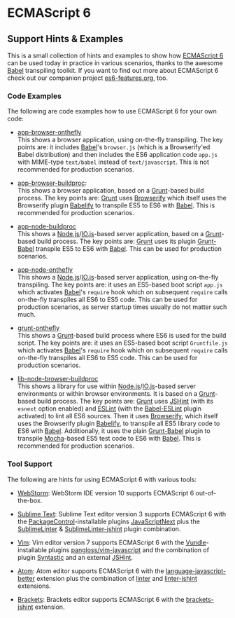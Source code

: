 
# ECMAScript 6

## Support Hints &amp; Examples

This is a small collection of hints and examples to show how
[ECMAScript 6](http://es6-features.org/)
can be used today in practice in various scenarios, thanks to the awesome
[Babel](http://babeljs.io/) transpiling toolkit. If you want to find
out more about ECMAScript 6 check out our companion project
[es6-features.org](http://es6-features.org/), too.

### Code Examples

The following are code examples how to use ECMAScript 6 for your own code:

- [app-browser-onthefly](./app-browser-onthefly/)<br/>
  This shows a browser application, using on-the-fly transpiling.
  The key points are: it includes [Babel](http://babeljs.io/)'s
  `browser.js` (which is a Browserify'ed Babel distribution)
  and then includes the ES6 application code `app.js` with
  MIME-type `text/babel` instead of `text/javascript`.
  This is not recommended for production scenarios.

- [app-browser-buildproc](./app-browser-buildproc/):<br/>
  This shows a browser application, based on a [Grunt](http://gruntjs.com/)-based build process.
  The key points are: [Grunt](http://gruntjs.com/) uses
  [Browserify](http://browserify.org/) which itself uses the Browserify
  plugin [Babelify](https://github.com/babel/babelify) to transpile ES5
  to ES6 with [Babel](http://babeljs.io/).
  This is recommended for production scenarios.

- [app-node-buildproc](./app-node-buildproc/)<br/>
  This shows a [Node.js](http://nodejs.org/)/[IO.js](http://iojs.org)-based server application,
  based on a [Grunt](http://gruntjs.com/)-based build process.
  The key points are: [Grunt](http://gruntjs.com/) uses its plugin
  [Grunt-Babel]([https://www.npmjs.com/package/grunt-babel) transpile
  ES5 to ES6 with [Babel](http://babeljs.io/).
  This can be used for production scenarios.

- [app-node-onthefly](./app-node-onthefly/)<br/>
  This shows a [Node.js](http://nodejs.org/)/[IO.js](http://iojs.org)-based server application,
  using on-the-fly transpiling.
  The key points are: it uses an ES5-based boot script `app.js` which
  activates [Babel](http://babeljs.io/)'s `require` hook which on
  subsequent `require` calls on-the-fly transpiles all ES6 to ES5 code.
  This can be used for production scenarios, as server startup times
  usually do not matter such much.

- [grunt-onthefly](./grunt-onthefly/)<br/>
  This shows a [Grunt](http://gruntjs.com/)-based build process where
  ES6 is used for the build script.
  The key points are: it uses an ES5-based boot script `Gruntfile.js` which
  activates [Babel](http://babeljs.io/)'s `require` hook which on
  subsequent `require` calls on-the-fly transpiles all ES6 to ES5 code.
  This can be used for production scenarios.

- [lib-node-browser-buildproc](lib-node-browser-buildproc)<br/>
  This shows a library for use within [Node.js](http://nodejs.org/)/[IO.js](http://iojs.org)-based server
  environments or within browser environments.
  It is based on a [Grunt](http://gruntjs.com/)-based build process.
  The key points are: [Grunt](http://gruntjs.com/) uses
  [JSHint](http://jshint.com/) (with its `esnext` option enabled) and
  [ESLint](http://eslint.org/) (with the [Babel-ESLint](https://github.com/babel/babel-eslint) plugin activated)
  to lint all ES6 sources. Then it uses
  [Browserify](http://browserify.org/), which itself uses the
  Browserify plugin [Babelify](https://github.com/babel/babelify),
  to transpile all ES5 library code to ES6 with
  [Babel](http://babeljs.io/). Additionally, it uses the plain
  [Grunt-Babel]([https://www.npmjs.com/package/grunt-babel) plugin to
  transpile [Mocha](http://mochajs.org/)-based ES5 test code to ES6
  with [Babel](http://babeljs.io/). This is recommended for production
  scenarios.

### Tool Support

The following are hints for using ECMAScript 6 with various tools:

- [WebStorm](https://www.jetbrains.com/webstorm/):
  WebStorm IDE version 10 supports ECMAScript 6 out-of-the-box.

- [Sublime Text](http://www.sublimetext.com/):
  Sublime Text editor version 3 supports ECMAScript 6 with the
  [PackageControl](https://packagecontrol.io/)-installable plugins
  [JavaScriptNext](https://packagecontrol.io/packages/JavaScriptNext%20-%20ES6%20Syntax)
  plus the [SublimeLinter](https://packagecontrol.io/packages/SublimeLinter) &amp;
  [SublimeLinter-jshint](https://packagecontrol.io/packages/SublimeLinter-jshint)
  plugin combination.

- [Vim](http://www.vim.org/):
  Vim editor version 7 supports ECMAScript 6 with the
  [Vundle](https://github.com/gmarik/Vundle.vim)-installable plugins
  [pangloss/vim-javascript](https://github.com/pangloss/vim-javascript) and
  the combination of plugin [Syntastic](https://github.com/scrooloose/syntastic)
  and an external [JSHint](http://jshint.com/).

- [Atom](http://atom.io/):
  Atom editor supports ECMAScript 6 with the
  [language-javascript-better](https://atom.io/packages/language-javascript-better)
  extension plus the
  combination of [linter](https://atom.io/packages/linter)
  and [linter-jshint](https://atom.io/packages/linter-jshint) extensions.

- [Brackets](http://brackets.io/):
  Brackets editor supports ECMAScript 6 with the
  [brackets-jshint](https://github.com/cfjedimaster/brackets-jshint)
  extension.

